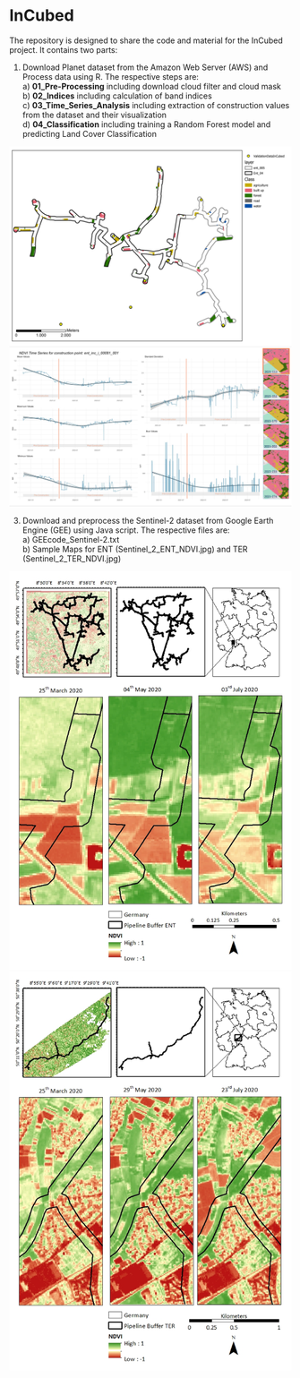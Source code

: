 # InCubed
The repository is designed to share the code and material for the InCubed project.
It contains two parts:
  1) Download Planet dataset from the Amazon Web Server (AWS) and Process data using R. The respective steps are:  
    a)  **01_Pre-Processing** including download cloud filter and cloud mask  
    b)  **02_Indices** including calculation of band indices  
    c)  **03_Time_Series_Analysis** including extraction of construction values from the dataset and their visualization  
    d)  **04_Classification** including training a Random Forest model and predicting Land Cover Classification  

  <img src="https://github.com/SvenjaDo/InCubed/blob/main/viz/Training_samples.png" alt="Alt text" title="Visualization of training samples for Random Forest">
  <img src="https://github.com/SvenjaDo/InCubed/blob/main/viz/Time_Series_results.png" alt="Alt text" title="Visualization of Time Series Results">



  3) Download and preprocess the Sentinel-2 dataset from Google Earth Engine (GEE) using Java script. The respective files are:  
    a) GEEcode_Sentinel-2.txt  
    b) Sample Maps for ENT (Sentinel_2_ENT_NDVI.jpg) and TER (Sentinel_2_TER_NDVI.jpg)  
    
   <img src="https://github.com/SvenjaDo/InCubed/blob/main/viz/Sentinel_2_ENT_NDVI.jpg" alt="Alt text" title="NDVI visulaization at different dates using Sentinel-2 (ENT)">
   <img src="https://github.com/SvenjaDo/InCubed/blob/main/viz/Sentinel_2_TER_NDVI.jpg" alt="Alt text" title="NDVI visulaization at different dates using Sentinel-2 (TER)">
    

